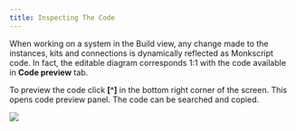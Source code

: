 ```yaml
---
title: Inspecting The Code
---
```


When working on a system in the Build view, any change made to the instances, kits and connections is dynamically reflected as Monkscript code. In fact, the editable diagram corresponds 1:1 with the code available in **Code preview** tab.

To preview the code click **\[^\]** in the bottom right corner of the screen. This opens code preview panel. The code can be searched and copied.

![](/img/docs/gui/gui17.png)
